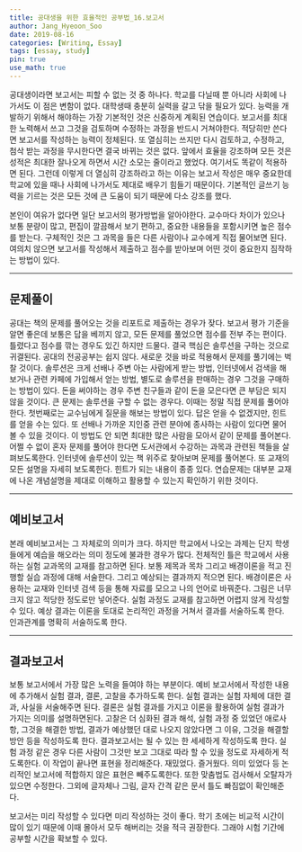 ```yaml
---
title: 공대생을 위한 효율적인 공부법_16.보고서
author: Jang_Hyeoon_Soo
date: 2019-08-16
categories: [Writing, Essay]
tags: [essay, study]
pin: true
use_math: true
---
```


 공대생이라면 보고서는 피할 수 없는 것 중 하나다. 학교를 다닐때 뿐 아니라 사회에 나가서도 이 점은 변함이 없다. 대학생때 충분히 실력을 갈고 닦을 필요가 있다. 능력을 개발하기 위해서 해야하는 가장 기본적인 것은 신중하게 계획된 연습이다. 보고서를 최대한 노력해서 쓰고 그것을 검토하며 수정하는 과정을 반드시 거쳐야한다. 적당히만 쓴다면 보고서를 작성하는 능력이 정체된다. 또 열심히는 쓰지만 다시 검토하고, 수정하고, 첨삭 받는 과정을 무시한다면 결국 바뀌는 것은 없다. 앞에서 효율을 강조하며 모든 것은 성적은 최대한 잘나오게 하면서 시간 소모는 줄이라고 했었다. 여기서도 똑같이 적용하면 된다. 그런데 이렇게 더 열심히 강조하라고 하는 이유는 보고서 작성은 매우 중요한데 학교에 있을 때나 사회에 나가서도 제대로 배우기 힘들기 때문이다. 기본적인 글쓰기 능력을 기르는 것은 모든 것에 큰 도움이 되기 때문에 다소 강조를 했다.

 본인이 여유가 없다면 일단 보고서의  평가방법을 알아야한다. 교수마다 차이가 있으나 보통 분량이 많고, 편집이 깔끔해서 보기 편하고, 중요한 내용들을 포함시키면 높은 점수를 받는다. 구체적인 것은 그 과목을 들은 다른 사람이나 교수에게 직접 물어보면 된다. 여의치 않으면 보고서를 작성해서 제출하고 점수를 받아보며 어떤 것이 중요한지 짐작하는 방법이 있다.

*****

## __문제풀이__

 공대는 책의 문제를 풀어오는 것을 리포트로 제출하는 경우가 잦다. 보고서 평가 기준을 알면 좋은데 보통은 답을 베끼지 않고, 모든 문제를 풀었으면 점수를 전부 주는 편이다. 틀렸다고 점수를 깎는 경우도 있긴 하지만 드물다. 결국 핵심은 솔루션을 구하는 것으로 귀결된다. 공대의 전공공부는 쉽지 않다. 새로운 것을 바로 적용해서 문제를 풀기에는 벅찰 것이다. 솔루션은 크게 선배나 주변 아는 사람에게 받는 방법, 인터넷에서 검색을 해보거나 관련 카페에 가입해서 얻는 방법, 별도로 솔루션을 판매하는 경우 그것을 구매하는 방법이 있다. 돈을 써야하는 경우 주변 친구들과 같이 돈을 모은다면 큰 부담은 되지 않을 것이다. 큰 문제는 솔루션을 구할 수 없는 경우다. 이때는 정말 직접 문제를 풀어야한다. 첫번째로는 교수님에게 질문을 해보는 방법이 있다. 답은 얻을 수 없겠지만, 힌트를 얻을 수는 있다. 또 선배나 가까운 지인중 관련 분야에 종사하는 사람이 있다면 물어볼 수 있을 것이다. 이 방법도 안 되면 최대한 많은 사람을 모아서 같이 문제를 풀어본다. 어쩔 수 없이 혼자 문제를 풀어야 한다면 도서관에서 수강하는 과목과 관련된 책들을 살펴보도록한다. 인터넷에 솔루션이 있는 책 위주로 찾아보며 문제를 풀어본다. 또 교재의 모든 설명을 자세히 보도록한다. 힌트가 되는 내용이 종종 있다. 연습문제는 대부분 교재에 나온 개념설명을 제대로 이해하고 활용할 수 있는지 확인하기 위한 것이다.

*****

## __예비보고서__

 본래 예비보고서는 그 자체로의 의미가 크다. 하지만 학교에서 나오는 과제는 단지 학생들에게 예습을 해오라는 의미 정도에 불과한 경우가 많다. 전체적인 틀은 학교에서 사용하는 실험 교과목의 교재를 참고하면 된다. 보통 제목과 목차 그리고 배경이론을 적고 진행할 실습 과정에 대해 서술한다. 그리고 예상되는 결과까지 적으면 된다. 배경이론은 사용하는 교재와 인터넷 검색 등을 통해 자료를 모으고 나의 언어로 바꿔준다. 그림은 너무 크지 않고 적당한 정도로만 넣어준다. 실험 과정도 교재를 참고하면 어렵지 않게 작성할 수 있다. 예상 결과는 이론을 토대로 논리적인 과정을 거쳐서 결과를 서술하도록 한다. 인과관계를 명확히 서술하도록 한다.

*****

## __결과보고서__

 보통 보고서에서 가장 많은 노력을 들여야 하는 부분이다. 예비 보고서에서 작성한 내용에 추가해서 실험 결과, 결론, 고찰을 추가하도록 한다. 실험 결과는 실험 자체에 대한 결과, 사실을 서술해주면 된다. 결론은 실험 결과를 가지고 이론을 활용하여 실험 결과가 가지는 의미를 설명하면된다. 고찰은 더 심화된 결과 해석, 실험 과정 중 있었던 애로사항, 그것을 해결한 방법, 결과가 예상했던 대로 나오지 않았다면 그 이유, 그것을 해결할 방안 등을 작성하도록 한다. 결과보고서는 될 수 있는 한 세세하게 작성하도록 한다. 실험 과정 같은 경우 다른 사람이 그것만 보고 그대로 따라 할 수 있을 정도로 자세하게 적도록한다. 이 작업이 끝나면 표현을 정리해준다. 재밌었다. 즐거웠다. 의미 있었다 등 논리적인 보고서에 적합하지 않은 표현은 빼주도록한다. 또한 맞춤법도 검사해서 오탈자가 있으면 수정한다. 그외에 글자체나 그림, 글자 간격 같은 문서 틀도 빠짐없이 확인해준다.

 보고서는 미리 작성할 수 있다면 미리 작성하는 것이 좋다. 학기 초에는 비교적 시간이 많이 있기 때문에 이때 몰아서 모두 해버리는 것을 적극 권장한다. 그래야 시험 기간에 공부할 시간을 확보할 수 있다.

